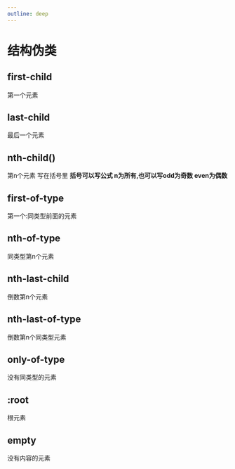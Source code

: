 ```yaml
---
outline: deep
---
```


# 结构伪类

## first-child
第一个元素

## last-child
最后一个元素

## nth-child()
第n个元素 写在括号里 **括号可以写公式 n为所有,也可以写odd为奇数 even为偶数**

## first-of-type
第一个:同类型前面的元素 

## nth-of-type
同类型第n个元素

## nth-last-child
倒数第n个元素

## nth-last-of-type
倒数第n个同类型元素

## only-of-type
没有同类型的元素

## :root
根元素

## empty
没有内容的元素


